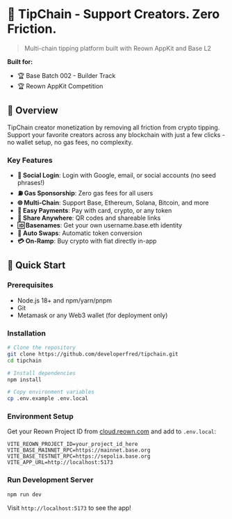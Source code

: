 # 🎁 TipChain - Support Creators. Zero Friction.

> Multi-chain tipping platform built with Reown AppKit and Base L2

**Built for:**
- 🏆 Base Batch 002 - Builder Track
- 🏆 Reown AppKit Competition

## 🌟 Overview

TipChain creator monetization by removing all friction from crypto tipping. Support your favorite creators across any blockchain with just a few clicks - no wallet setup, no gas fees, no complexity.

### Key Features

- **🔐 Social Login**: Login with Google, email, or social accounts (no seed phrases!)
- **⛽ Gas Sponsorship**: Zero gas fees for all users
- **🌐 Multi-Chain**: Support Base, Ethereum, Solana, Bitcoin, and more
- **💸 Easy Payments**: Pay with card, crypto, or any token
- **📱 Share Anywhere**: QR codes and shareable links
- **🆔 Basenames**: Get your own username.base.eth identity
- **🔄 Auto Swaps**: Automatic token conversion
- **💳 On-Ramp**: Buy crypto with fiat directly in-app

## 🚀 Quick Start

### Prerequisites

- Node.js 18+ and npm/yarn/pnpm
- Git
- Metamask or any Web3 wallet (for deployment only)

### Installation

```bash
# Clone the repository
git clone https://github.com/developerfred/tipchain.git
cd tipchain

# Install dependencies
npm install

# Copy environment variables
cp .env.example .env.local
```

### Environment Setup

Get your Reown Project ID from [cloud.reown.com](https://cloud.reown.com) and add to `.env.local`:

```env
VITE_REOWN_PROJECT_ID=your_project_id_here
VITE_BASE_MAINNET_RPC=https://mainnet.base.org
VITE_BASE_TESTNET_RPC=https://sepolia.base.org
VITE_APP_URL=http://localhost:5173
```

### Run Development Server

```bash
npm run dev
```

Visit `http://localhost:5173` to see the app!
